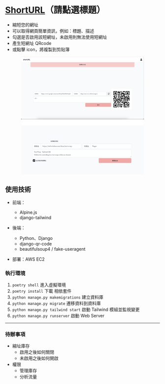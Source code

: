 # [ShortURL](http://57.180.56.41:8000/)（請點選標題）

- 縮短您的網址
- 可以取得網頁簡單資訊，例如：標題、描述
- 勾選是否啟用該短網址，未啟用則無法使用短網址
- 產生短網址 QRcode
- 或點擊 icon，將複製到剪貼簿

<div align="center">
    <img src="cover.png" alt="Image1" width="400">
    <img src="cover1.png" alt="Image2" width="400">
</div>

## 使用技術

- 前端：

  - Alpine.js
  - django-tailwind

- 後端：

  - Python、Django
  - django-qr-code
  - beautifulsoup4 / fake-useragent

- 部署：AWS EC2

### 執行環境

1. `poetry shell` 進入虛擬環境
2. `poetry install` 下載 相依套件
3. `python manage.py makemigrations` 建立資料庫
4. `python manage.py migrate` 遷移資料到資料庫
5. `python manage.py tailwind start` 啟動 Tailwind 模組並監視變更
6. `python manage.py runserver` 啟動 Web Server

---

### 待辦事項

- 縮址庫存
  - 啟用之後如何關閉
  - 未啟用之後如何開啟
- 權限
  - 管理庫存
  - 分析流量
